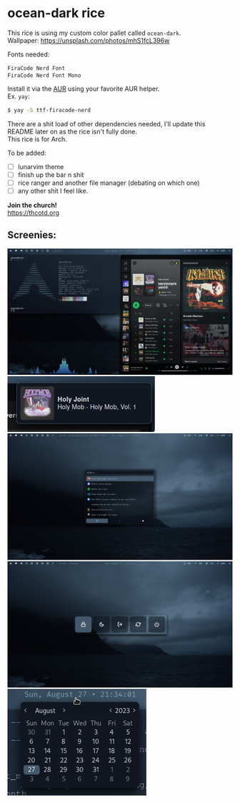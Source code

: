 # ocean-dark rice
This rice is using my custom color pallet called `ocean-dark`. \
Wallpaper: https://unsplash.com/photos/mhS1fcL396w

Fonts needed:
```
FiraCode Nerd Font
FiraCode Nerd Font Mono
```

Install it via the [AUR](https://security.archlinux.org/package/ttf-firacode-nerd) using your favorite AUR helper. \
Ex. `yay`: 
```sh
$ yay -S ttf-firacode-nerd
```

There are a shit load of other dependencies needed, I'll update this README later on as the rice isn't fully done. \
This rice is for Arch.

To be added:
- [ ] lunarvim theme
- [ ] finish up the bar n shit
- [ ] rice ranger and another file manager (debating on which one)
- [ ] any other shit I feel like.

**Join the church!** \
https://thcotd.org

## Screenies:
![main showcase](./screenshots/main.png)
![notification](./screenshots/notification.png)
![launcher](./screenshots/launcher.png)
![powermenu](./screenshots/powermenu.png)
![calendar](./screenshots/calendar.png)
 
